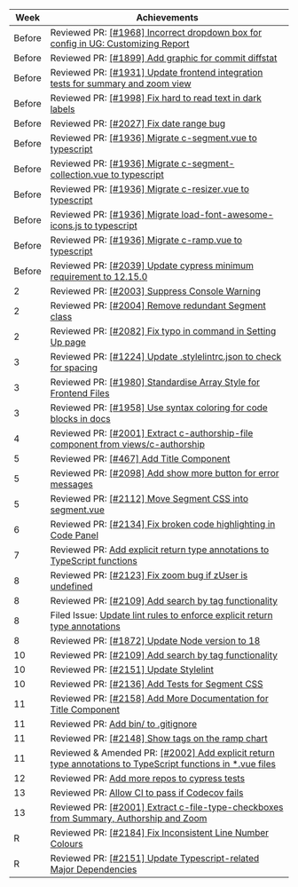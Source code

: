 | Week   | Achievements                                                                                                                                                   |
|--------|----------------------------------------------------------------------------------------------------------------------------------------------------------------|
| Before | Reviewed PR: [[#1968] Incorrect dropdown box for config in UG: Customizing Report](https://github.com/reposense/RepoSense/pull/2009)                           |
| Before | Reviewed PR: [[#1899] Add graphic for commit diffstat](https://github.com/reposense/RepoSense/pull/2010)                                                       |
| Before | Reviewed PR: [[#1931] Update frontend integration tests for summary and zoom view](https://github.com/reposense/RepoSense/pull/2015)                           |
| Before | Reviewed PR: [[#1998] Fix hard to read text in dark labels](https://github.com/reposense/RepoSense/pull/2029)                                                  |
| Before | Reviewed PR: [[#2027] Fix date range bug](https://github.com/reposense/RepoSense/pull/2034)                                                                    |
| Before | Reviewed PR: [[#1936] Migrate c-segment.vue to typescript](https://github.com/reposense/RepoSense/pull/2035)                                                   |
| Before | Reviewed PR: [[#1936] Migrate c-segment-collection.vue to typescript](https://github.com/reposense/RepoSense/pull/2036)                                        |
| Before | Reviewed PR: [[#1936] Migrate c-resizer.vue to typescript](https://github.com/reposense/RepoSense/pull/2038)                                                   |
| Before | Reviewed PR: [[#1936] Migrate load-font-awesome-icons.js to typescript](https://github.com/reposense/RepoSense/pull/2040)                                      |
| Before | Reviewed PR: [[#1936] Migrate c-ramp.vue to typescript](https://github.com/reposense/RepoSense/pull/2037)                                                      |
| Before | Reviewed PR: [[#2039] Update cypress minimum requirement to 12.15.0](https://github.com/reposense/RepoSense/pull/2041)                                         |
| 2      | Reviewed PR: [[#2003] Suppress Console Warning](https://github.com/reposense/RepoSense/pull/2088)                                                              |
| 2      | Reviewed PR: [[#2004] Remove redundant Segment class](https://github.com/reposense/RepoSense/pull/2085)                                                        |
| 2      | Reviewed PR: [[#2082] Fix typo in command in Setting Up page](https://github.com/reposense/RepoSense/pull/2083)                                                |
| 3      | Reviewed PR: [[#1224] Update .stylelintrc.json to check for spacing](https://github.com/reposense/RepoSense/pull/2094)                                         |
| 3      | Reviewed PR: [[#1980] Standardise Array Style for Frontend Files](https://github.com/reposense/RepoSense/pull/2084)                                            |
| 3      | Reviewed PR: [[#1958] Use syntax coloring for code blocks in docs](https://github.com/reposense/RepoSense/pull/2099)                                           |
| 4      | Reviewed PR: [[#2001] Extract c-authorship-file component from views/c-authorship](https://github.com/reposense/RepoSense/pull/2096)                           |
| 5      | Reviewed PR: [[#467] Add Title Component](https://github.com/reposense/RepoSense/pull/2102)                                                                    |
| 5      | Reviewed PR: [[#2098] Add show more button for error messages](https://github.com/reposense/RepoSense/pull/2105)                                               |
| 5      | Reviewed PR: [[#2112] Move Segment CSS into segment.vue](https://github.com/reposense/RepoSense/pull/2113)                                                     |
| 6      | Reviewed PR: [[#2134] Fix broken code highlighting in Code Panel](https://github.com/reposense/RepoSense/pull/2135)                                            |
| 7      | Reviewed PR: [Add explicit return type annotations to TypeScript functions](https://github.com/reposense/RepoSense/pull/2125)                                  |
| 8      | Reviewed PR: [[#2123] Fix zoom bug if zUser is undefined](https://github.com/reposense/RepoSense/pull/2126)                                                    |
| 8      | Reviewed PR: [[#2109] Add search by tag functionality](https://github.com/reposense/RepoSense/pull/2116)                                                       |
| 8      | Filed Issue: [Update lint rules to enforce explicit return type annotations](https://github.com/reposense/RepoSense/issues/2156)                               |
| 8      | Reviewed PR: [[#1872] Update Node version to 18](https://github.com/reposense/RepoSense/pull/2081)                                                             |
| 10     | Reviewed PR: [[#2109] Add search by tag functionality](https://github.com/reposense/RepoSense/pull/2167)                                                       |
| 10     | Reviewed PR: [[#2151] Update Stylelint](https://github.com/reposense/RepoSense/pull/2153)                                                                      |
| 10     | Reviewed PR: [[#2136] Add Tests for Segment CSS](https://github.com/reposense/RepoSense/pull/2137)                                                             |
| 11     | Reviewed PR: [[#2158] Add More Documentation for Title Component](https://github.com/reposense/RepoSense/pull/2159)                                            |
| 11     | Reviewed PR: [Add bin/ to .gitignore](https://github.com/reposense/RepoSense/pull/2179)                                                                        |
| 11     | Reviewed PR: [[#2148] Show tags on the ramp chart](https://github.com/reposense/RepoSense/pull/2163)                                                           |
| 11     | Reviewed & Amended PR: [[#2002] Add explicit return type annotations to TypeScript functions in *.vue files](https://github.com/reposense/RepoSense/pull/2125) |
| 12     | Reviewed PR: [Add more repos to cypress tests](https://github.com/reposense/RepoSense/pull/2188)                                                               |
| 13     | Reviewed PR: [Allow CI to pass if Codecov fails](https://github.com/reposense/RepoSense/pull/2189)                                                             |
| 13     | Reviewed PR: [[#2001] Extract c-file-type-checkboxes from Summary, Authorship and Zoom](https://github.com/reposense/RepoSense/pull/2173)                      |
| R      | Reviewed PR: [[#2184] Fix Inconsistent Line Number Colours](https://github.com/reposense/RepoSense/pull/2185)                                                  |
| R      | Reviewed PR: [[#2151] Update Typescript-related Major Dependencies](https://github.com/reposense/RepoSense/pull/2166)                                          |